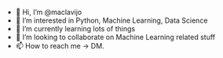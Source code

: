 - 👋 Hi, I’m @maclavijo
- 👀 I’m interested in Python, Machine Learning, Data Science
- 🌱 I’m currently learning lots of things
- 💞️ I’m looking to collaborate on Machine Learning related stuff
- 📫 How to reach me -> DM.

<!---
maclavijo/maclavijo is a ✨ special ✨ repository because its `README.md` (this file) appears on your GitHub profile.
You can click the Preview link to take a look at your changes.
--->
